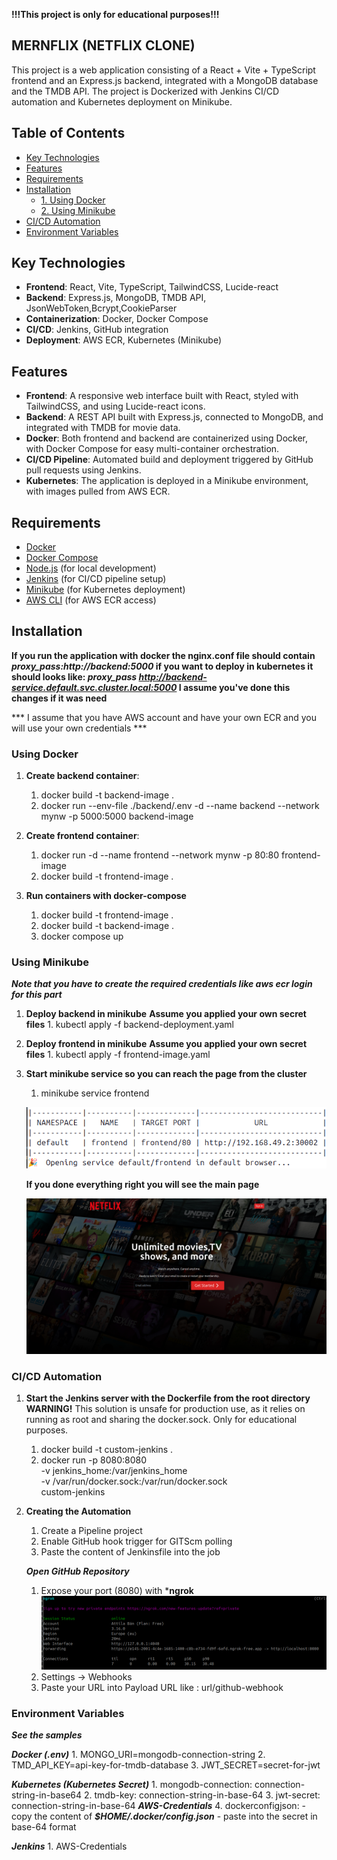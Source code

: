 **!!!This project is only for educational purposes!!!**

## MERNFLIX (NETFLIX CLONE)

This project is a web application consisting of a React + Vite + TypeScript frontend and an Express.js backend, integrated with a MongoDB database and the TMDB API. The project is Dockerized with Jenkins CI/CD automation and Kubernetes deployment on Minikube.

## Table of Contents

- [Key Technologies](#key-technologies)
- [Features](#features)
- [Requirements](#requirements)
- [Installation](#installation)
  - [1. Using Docker](#using-docker)
  - [2. Using Minikube](#using-minikube)
- [CI/CD Automation](#cicd-automation)
- [Environment Variables](#env-vars)

## Key Technologies

- **Frontend**: React, Vite, TypeScript, TailwindCSS, Lucide-react
- **Backend**: Express.js, MongoDB, TMDB API, JsonWebToken,Bcrypt,CookieParser
- **Containerization**: Docker, Docker Compose
- **CI/CD**: Jenkins, GitHub integration
- **Deployment**: AWS ECR, Kubernetes (Minikube)

## Features

- **Frontend**: A responsive web interface built with React, styled with TailwindCSS, and using Lucide-react icons.
- **Backend**: A REST API built with Express.js, connected to MongoDB, and integrated with TMDB for movie data.
- **Docker**: Both frontend and backend are containerized using Docker, with Docker Compose for easy multi-container orchestration.
- **CI/CD Pipeline**: Automated build and deployment triggered by GitHub pull requests using Jenkins.
- **Kubernetes**: The application is deployed in a Minikube environment, with images pulled from AWS ECR.

## Requirements

- [Docker](https://www.docker.com/get-started)
- [Docker Compose](https://docs.docker.com/compose/install/)
- [Node.js](https://nodejs.org/) (for local development)
- [Jenkins](https://www.jenkins.io/) (for CI/CD pipeline setup)
- [Minikube](https://minikube.sigs.k8s.io/docs/start/) (for Kubernetes deployment)
- [AWS CLI](https://aws.amazon.com/cli/) (for AWS ECR access)

## Installation

**If you run the application with docker the nginx.conf file should contain _proxy_pass:http://backend:5000_ if you want to deploy in kubernetes it should looks like: _proxy_pass http://backend-service.default.svc.cluster.local:5000_ I assume you've done this changes if it was need**

*** I assume that you have AWS account and have your own ECR and you will use your own credentials ***

### Using Docker

1. **Create backend container**:

   1. docker build -t backend-image .
   2. docker run --env-file ./backend/.env -d --name backend --network mynw -p 5000:5000 backend-image

2. **Create frontend container**:

   1. docker run -d --name frontend --network mynw -p 80:80 frontend-image
   2. docker build -t frontend-image .

3. **Run containers with docker-compose**

   1. docker build -t frontend-image .
   2. docker build -t backend-image .
   3. docker compose up

### Using Minikube

**_Note that you have to create the required credentials like aws ecr login for this part_**

1.  **Deploy backend in minikube**
    **Assume you applied your own secret files** 1. kubectl apply -f backend-deployment.yaml

2.  **Deploy frontend in minikube**
    **Assume you applied your own secret files** 1. kubectl apply -f frontend-image.yaml

3.  **Start minikube service so you can reach the page from the cluster**

    1.  minikube service frontend

    ![alt text](image.png)

    **If you done everything right you will see the main page**

    ![alt text](image-1.png)

### CI/CD Automation

1.  **Start the Jenkins server with the Dockerfile from the root directory**
**WARNING!**
This solution is unsafe for production use, as it relies on running as root and sharing the docker.sock. Only for educational purposes.

    1.  docker build -t custom-jenkins .
    2.  docker run -p 8080:8080 \
        -v jenkins_home:/var/jenkins_home \
        -v /var/run/docker.sock:/var/run/docker.sock \
        custom-jenkins

2.  **Creating the Automation**

    1.  Create a Pipeline project
    2.  Enable GitHub hook trigger for GITScm polling
    3.  Paste the content of Jenkinsfile into the job

    ***Open GitHub Repository***

    1. Expose your port (8080) with ***ngrok**
    ![alt text](image-2.png)
    2.  Settings -> Webhooks
    3.  Paste your URL into Payload URL like : url/github-webhook


### Environment Variables
***See the samples***

***Docker (.env)***
    1. MONGO_URI=mongodb-connection-string
    2. TMD_API_KEY=api-key-for-tmdb-database
    3. JWT_SECRET=secret-for-jwt

***Kubernetes (Kubernetes Secret)***
    1.  mongodb-connection: connection-string-in-base64
    2.  tmdb-key: connection-string-in-base-64
    3.  jwt-secret: connection-string-in-base-64
***AWS-Credentials***
    4.  dockerconfigjson:
        -   copy the content of ***$HOME/.docker/config.json***
        -   paste into the secret in base-64 format

***Jenkins***
    1.  AWS-Credentials 


